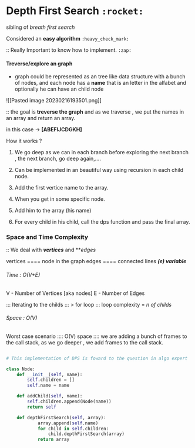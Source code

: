 

# Depth First Search `:rocket:`

sibling of *breath first search*

Considered an **easy algorithm** `:heavy_check_mark:`


:: Really Important to know how to implement. `:zap:`



#### Treverse/explore an graph

- graph could be represented as an tree like data structure with a bunch of nodes, and each node has a **name** that is an letter in the alfabet and optionally he can have an child node

![[Pasted image 20230216193501.png]]


:: the goal is **treverse the graph** and as we traverse , we put the names in an array and return an array.

in this case -> **[ABEFIJCDGKH]**

How it works ?

1. We go deep as we can in each branch before exploring the next branch , the next branch, go deep again,....

2. Can be implemented in an beautiful way using recursion in each child node.

3. Add the first vertice name to the array.

4. When you get in some specific node.

5. Add him to the array (his name)

6. For every child in his child, call the dps function and pass the final array.



### Space and Time Complexity

:: We deal with ***vertices*** and ***edges*

vertices ==== node in the graph
edges ==== connected lines ***(e) variable***


###### Time : O(V+E)
V - Number of Vertices [aka nodes]
E - Number of Edges

::: Iterating to the childs ::: > for loop ::: loop complexity = *n of childs*


###### Space : O(V)
Worst case scenario :::: O(V) space :::: we are adding a bunch of frames to the call stack, as we go deeper , we add frames to the call stack.


```python

# This implementation of DPS is foward to the question in algo expert

class Node:
    def __init__(self, name):
        self.children = []
        self.name = name

    def addChild(self, name):
        self.children.append(Node(name))
        return self

    def depthFirstSearch(self, array):
            array.append(self.name)
            for child in self.children:
                child.depthFirstSearch(array)
            return array
```

